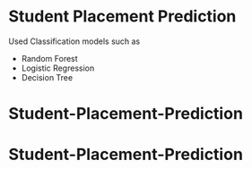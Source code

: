 # Student Placement Prediction #
Used Classification models such as
- Random Forest
- Logistic Regression
- Decision Tree

# Student-Placement-Prediction
# Student-Placement-Prediction
